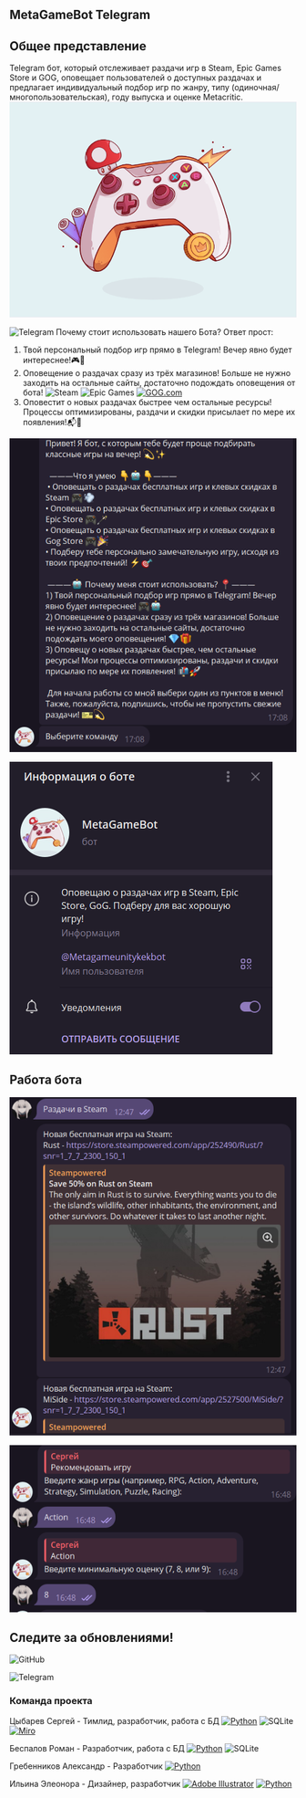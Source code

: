 ## MetaGameBot Telegram
## Общее представление
Telegram бот, который отслеживает раздачи игр в Steam, Epic Games Store и GOG, оповещает пользователей о доступных раздачах и предлагает индивидуальный подбор игр по жанру, типу (одиночная/многопользовательская), году выпуска и оценке Metacritic.
![alt text](https://github.com/SergeyTsybarev/MetaGameBotMKIS/blob/main/image/Icon.png?raw=true)

![Telegram](https://img.shields.io/badge/Telegram-2CA5E0?style=for-the-badge&logo=telegram&logoColor=white)  Почему стоит использовать нашего Бота? Ответ прост:

1) Твой персональный подбор игр прямо в Telegram! Вечер явно будет интереснее!🎮🤖
2) Оповещение о раздачах сразу из трёх магазинов! Больше не нужно заходить на остальные сайты, достаточно подождать оповещения от бота!
![Steam](https://img.shields.io/badge/steam-%23000000.svg?style=for-the-badge&logo=steam&logoColor=white)
![Epic Games](https://img.shields.io/badge/epicgames-%23313131.svg?style=for-the-badge&logo=epicgames&logoColor=white)
[![GOG.com](https://img.shields.io/badge/GOG.com-86328A?logo=gogdotcom&logoColor=fff)](#)
4) Оповеcтит о новых раздачах быстрее чем остальные ресурсы! Процессы оптимизированы, раздачи и скидки присылает по мере их появления!📬🚀

![alt text](https://github.com/SergeyTsybarev/MetaGameBotMKIS/blob/main/image/privetstvie2.png?raw=true)

![alt text](https://github.com/SergeyTsybarev/MetaGameBotMKIS/blob/main/image/Metabotinfo.png?raw=true)
## Работа бота

![alt text](https://github.com/SergeyTsybarev/MetaGameBotMKIS/blob/main/image/rabota.png?raw=true)

![alt text](https://github.com/SergeyTsybarev/MetaGameBotMKIS/blob/main/image/rabota2.png?raw=true)

## Следите за обновлениями!

![GitHub](https://img.shields.io/badge/github-%23121011.svg?style=for-the-badge&logo=github&logoColor=white)

![Telegram](https://img.shields.io/badge/Telegram-2CA5E0?style=for-the-badge&logo=telegram&logoColor=white)

### Команда проекта

Цыбарев Сергей - Тимлид, разработчик, работа с БД [![Python](https://img.shields.io/badge/Python-3776AB?logo=python&logoColor=fff)](#) ![SQLite](https://img.shields.io/badge/sqlite-%2307405e.svg?style=for-the-badge&logo=sqlite&logoColor=white) [![Miro](https://img.shields.io/badge/Miro-050038?logo=miro&logoColor=fff)](#)

Беспалов Роман - Разработчик, работа с БД [![Python](https://img.shields.io/badge/Python-3776AB?logo=python&logoColor=fff)](#) ![SQLite](https://img.shields.io/badge/sqlite-%2307405e.svg?style=for-the-badge&logo=sqlite&logoColor=white)

Гребенников Александр - Разработчик [![Python](https://img.shields.io/badge/Python-3776AB?logo=python&logoColor=fff)](#)

Ильина Элеонора - Дизайнер, разработчик [![Adobe Illustrator](https://img.shields.io/badge/Adobe%20Illustrator-FF9A00?logo=adobe%20illustrator&logoColor=white)](#) [![Python](https://img.shields.io/badge/Python-3776AB?logo=python&logoColor=fff)](#) 
